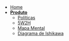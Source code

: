 <!-- docs/_sidebar.md -->

- [Home](/)
- [**Produto**]()
  - [Políticas](/docs/policies/policies.md)
  - [5W2H](/docs/product/5w2h.md)
  - [Mapa Mental](/docs/product/MindMap.md)
  - [Diagrama de Ishikawa](/docs/product/IshikawaDiagram.md)
